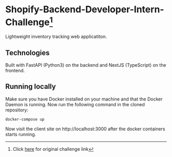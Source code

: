 # Shopify-Backend-Developer-Intern-Challenge[^1]
Lightweight inventory tracking web applicatiton.

## Technologies
Built with FastAPI (Python3) on the backend and NextJS (TypeScript) on the frontend.

## Running locally

Make sure you have Docker installed on your machine and that the Docker Daemon is running. Now run the following command in the cloned repository:

```
docker-compose up
```

Now visit the client site on http://localhost:3000 after the docker containers starts running.


[^1]: Click [here](https://docs.google.com/document/d/1z9LZ_kZBUbg-O2MhZVVSqTmvDko5IJWHtuFmIu_Xg1A/edit#) for original challenge link
